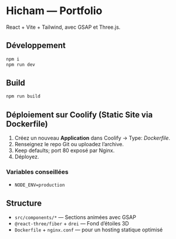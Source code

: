 # Hicham — Portfolio

React + Vite + Tailwind, avec GSAP et Three.js.

## Développement
```bash
npm i
npm run dev
```

## Build
```bash
npm run build
```

## Déploiement sur Coolify (Static Site via Dockerfile)
1. Créez un nouveau **Application** dans Coolify → Type: *Dockerfile*.
2. Renseignez le repo Git ou uploadez l’archive.
3. Keep defaults; port 80 exposé par Nginx.
4. Déployez.

### Variables conseillées
- `NODE_ENV=production`

## Structure
- `src/components/*` — Sections animées avec GSAP
- `@react-three/fiber` + `drei` — Fond d’étoiles 3D
- `Dockerfile` + `nginx.conf` — pour un hosting statique optimisé
